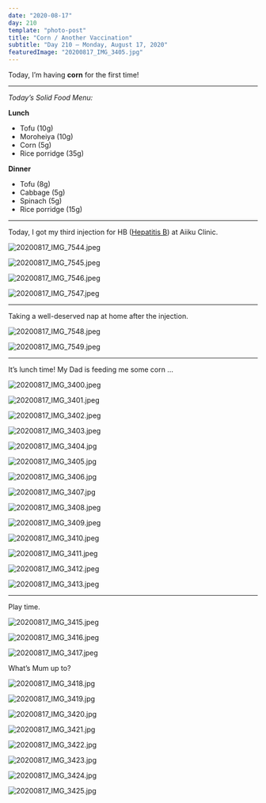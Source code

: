 ```yaml
---
date: "2020-08-17"
day: 210
template: "photo-post"
title: "Corn / Another Vaccination"
subtitle: "Day 210 – Monday, August 17, 2020"
featuredImage: "20200817_IMG_3405.jpg"
---
```


Today, I’m having **corn** for the first time!

<hr />

_Today’s Solid Food Menu:_

**Lunch**

- Tofu (10g)
- Moroheiya (10g)
- Corn (5g)
- Rice porridge (35g)

**Dinner**

- Tofu (8g)
- Cabbage (5g)
- Spinach (5g)
- Rice porridge (15g)

<hr />

Today, I got my third injection for HB (<a href="https://www.who.int/immunization/diseases/hepatitisB/en/">Hepatitis B</a>) at Aiiku Clinic.

![20200817_IMG_7544.jpeg](20200817_IMG_7544.jpeg)

![20200817_IMG_7545.jpeg](20200817_IMG_7545.jpeg)

![20200817_IMG_7546.jpeg](20200817_IMG_7546.jpeg)

![20200817_IMG_7547.jpeg](20200817_IMG_7547.jpeg)

<hr />

Taking a well-deserved nap at home after the injection.

![20200817_IMG_7548.jpeg](20200817_IMG_7548.jpeg)

![20200817_IMG_7549.jpeg](20200817_IMG_7549.jpeg)

<hr />

It’s lunch time! My Dad is feeding me some corn …

![20200817_IMG_3400.jpeg](20200817_IMG_3400.jpeg)

![20200817_IMG_3401.jpeg](20200817_IMG_3401.jpeg)

![20200817_IMG_3402.jpeg](20200817_IMG_3402.jpeg)

![20200817_IMG_3403.jpeg](20200817_IMG_3403.jpeg)

![20200817_IMG_3404.jpg](20200817_IMG_3404.jpg)

![20200817_IMG_3405.jpg](20200817_IMG_3405.jpg)

![20200817_IMG_3406.jpg](20200817_IMG_3406.jpg)

![20200817_IMG_3407.jpg](20200817_IMG_3407.jpg)

![20200817_IMG_3408.jpeg](20200817_IMG_3408.jpeg)

![20200817_IMG_3409.jpeg](20200817_IMG_3409.jpeg)

![20200817_IMG_3410.jpeg](20200817_IMG_3410.jpeg)

![20200817_IMG_3411.jpeg](20200817_IMG_3411.jpeg)

![20200817_IMG_3412.jpeg](20200817_IMG_3412.jpeg)

![20200817_IMG_3413.jpeg](20200817_IMG_3413.jpeg)

<hr />

Play time.

![20200817_IMG_3415.jpeg](20200817_IMG_3415.jpeg)

![20200817_IMG_3416.jpeg](20200817_IMG_3416.jpeg)

![20200817_IMG_3417.jpeg](20200817_IMG_3417.jpeg)

What’s Mum up to?

![20200817_IMG_3418.jpg](20200817_IMG_3418.jpg)

![20200817_IMG_3419.jpg](20200817_IMG_3419.jpg)

![20200817_IMG_3420.jpg](20200817_IMG_3420.jpg)

![20200817_IMG_3421.jpg](20200817_IMG_3421.jpg)

![20200817_IMG_3422.jpg](20200817_IMG_3422.jpg)

![20200817_IMG_3423.jpg](20200817_IMG_3423.jpg)

![20200817_IMG_3424.jpg](20200817_IMG_3424.jpg)

![20200817_IMG_3425.jpg](20200817_IMG_3425.jpg)
